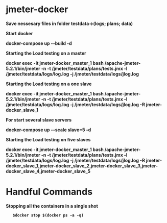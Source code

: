# jmeter-docker
<b> Save nessesary files in folder
  testdata->(logs; plans; data)

<b> Start docker
  
  docker-compose up --build -d

<b> Starting the Load testing on a master

  docker exec -it jmeter-docker_master_1 bash /apache-jmeter-5.2.1/bin/jmeter -n -t /jmeter/testdata/plans/tests.jmx -l /jmeter/testdata/logs/log.log -j /jmeter/testdata/logs/jlog.log

<b> Starting the Load testing on a one slave

  docker exec -it jmeter-docker_master_1 bash /apache-jmeter-5.2.1/bin/jmeter -n -t /jmeter/testdata/plans/tests.jmx -l /jmeter/testdata/logs/log.log -j /jmeter/testdata/logs/jlog.log  -R jmeter-docker_slave_1

<b> For start several slave servers

  docker-compose up --scale slave=5 -d

<b> Starting the Load testing on five slaves

  docker exec -it jmeter-docker_master_1 bash /apache-jmeter-5.2.1/bin/jmeter -n -t /jmeter/testdata/plans/tests.jmx -l /jmeter/testdata/logs/log.log -j /jmeter/testdata/logs/jlog.log  -R jmeter-docker_slave_1,jmeter-docker_slave_2,jmeter-docker_slave_3,jmeter-docker_slave_4,jmeter-docker_slave_5

# Handful Commands 

<b> Stopping all the containers in a single shot </b>

       $docker stop $(docker ps -a -q)









